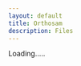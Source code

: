 ```yaml
---
layout: default
title: Orthosam
description: Files
---
```

<link href="https://drive.google.com/static/doclist/client/css/4152783537-folderlandingpage.css" rel="stylesheet">
<div id="folders" class="row">Loading.....</div>

<script>
var id = urlParam();
if (!id){
    id = "1MGTIataD9rRTVA7qBUZC8Im4Sq99NCri";
    jusChange(id);
    history.replaceState({urlPath:'./?'+ id}, "", './?'+ id);
    }else{
    changeDest(id);
    }

function changeDest(id) {
history.pushState({urlPath:'./?'+ id}, "", './?'+ id);
jusChange(id);
}

function jusChange(id){
$('#folders').html("Loading...");
var url = "https://script.google.com/macros/s/AKfycbxBlqDMbMUTyWQvWuxznbaXlZiMzVGNMHY7Vdl_lg2R17XdittE/exec?callback=loadData&id=" ;
jQuery.ajax({
crossDomain: true,
url: url+id,
method: "GET",
dataType: "jsonp"
});
}
// print the returned data
function loadData(e) {
var hiddenDiv = $( '<div></div>' );
hiddenDiv.html(e.result1);
$('#main_content').css('max-width','100%');
$('#folders')
//.html($('.flip-list-header', hiddenDiv))
.html($('.flip-entry', hiddenDiv));
$('.flip-entry').addClass("col s6 m3 l2");
$('.flip-entry-list-icon').addClass('hide');
$('#project_tagline').html(e.result2);
}

function urlParam(){
var url = new URL(window.location.href);
var param = url.searchParams.toString().slice(0, -1);
return param;
}

$(document).ready(function() {
    $(window).on("popstate", function (e) {
        jusChange(urlParam());
    });
});

function otherSignedInStuff(googleUser){}
</script>
